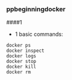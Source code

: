 ### ppbeginningdocker
####1
- 1
basic commands:
```
docker ps
docker inspect
docker logs
docker stop
docker kill
docker rm
```
